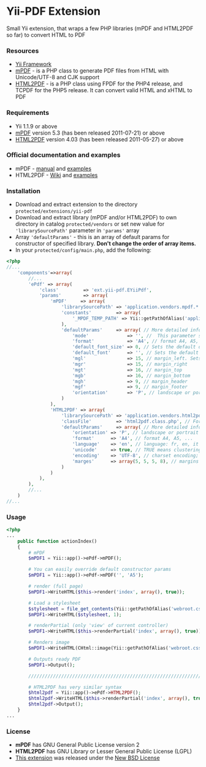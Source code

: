 Yii-PDF Extension
=================

Small Yii extension, that wraps a few PHP libraries (mPDF and HTML2PDF so far) to convert HTML to PDF

### Resources

* [Yii Framework](http://yiiframework.com/)
* [mPDF](http://www.mpdf1.com/) - is a PHP class to generate PDF files from HTML with Unicode/UTF-8 and CJK support
* [HTML2PDF](http://html2pdf.fr/en/default) - is a PHP class using FPDF for the PHP4 release, and TCPDF for the PHP5 release.
It can convert valid HTML and xHTML to PDF

### Requirements

* Yii 1.1.9 or above
* [mPDF](http://www.mpdf1.com/mpdf/download) version 5.3 (has been released 2011-07-21) or above
* [HTML2PDF](http://sourceforge.net/projects/phphtml2pdf/) version 4.03 (has been released 2011-05-27) or above

### Official documentation and examples

* mPDF - [manual](http://mpdf1.com/manual/) and [examples](http://www.mpdf1.com/mpdf/examples)
* HTML2PDF - [Wiki](http://wiki.spipu.net/doku.php?id=html2pdf:en:Accueil) and [examples](http://html2pdf.fr/en/example)

### Installation

* Download and extract extension to the directory `protected/extensions/yii-pdf`
* Download and extract library (mPDF and/or HTML2PDF) to own directory in catalog `protected/vendors`
or set new value for `'librarySourcePath'` parameter in `'params'` array
* Array `'defaultParams'` - this is an array of default params for constructor of specified library.
**Don't change the order of array items.**
* In your `protected/config/main.php`, add the following:

```php
<?php
//...
    'components'=>array(
        //...
        'ePdf' => array(
            'class'         => 'ext.yii-pdf.EYiiPdf',
            'params'        => array(
                'mPDF'     => array(
                    'librarySourcePath' => 'application.vendors.mpdf.*',
                    'constants'         => array(
                        '_MPDF_TEMP_PATH' => Yii::getPathOfAlias('application.runtime'),
                    ),
                    'defaultParams'     => array( // More detailed info: http://mpdf1.com/manual/index.php?tid=184
                        'mode'              => '', //  This parameter specifies the mode of the new document.
                        'format'            => 'A4', // format A4, A5, ...
                        'default_font_size' => 0, // Sets the default document font size in points (pt)
                        'default_font'      => '', // Sets the default font-family for the new document.
                        'mgl'               => 15, // margin_left. Sets the page margins for the new document.
                        'mgr'               => 15, // margin_right
                        'mgt'               => 16, // margin_top
                        'mgb'               => 16, // margin_bottom
                        'mgh'               => 9, // margin_header
                        'mgf'               => 9, // margin_footer
                        'orientation'       => 'P', // landscape or portrait orientation
                    )
                ),
                'HTML2PDF' => array(
                    'librarySourcePath' => 'application.vendors.html2pdf.*',
                    'classFile'         => 'html2pdf.class.php', // For adding to Yii::$classMap
                    'defaultParams'     => array( // More detailed info: http://wiki.spipu.net/doku.php?id=html2pdf:en:v4:accueil
                        'orientation' => 'P', // landscape or portrait orientation
                        'format'      => 'A4', // format A4, A5, ...
                        'language'    => 'en', // language: fr, en, it ...
                        'unicode'     => true, // TRUE means clustering the input text IS unicode (default = true)
                        'encoding'    => 'UTF-8', // charset encoding; Default is UTF-8
                        'marges'      => array(5, 5, 5, 8), // margins by default, in order (left, top, right, bottom)
                    )
                )
            ),
        ),
        //...
    )
//...
```

### Usage

```php
<?php
...
    public function actionIndex()
    {
        # mPDF
        $mPDF1 = Yii::app()->ePdf->mPDF();

        # You can easily override default constructor params
        $mPDF1 = Yii::app()->ePdf->mPDF('', 'A5');

        # render (full page)
        $mPDF1->WriteHTML($this->render('index', array(), true));

        # Load a stylesheet
        $stylesheet = file_get_contents(Yii::getPathOfAlias('webroot.css') . '/main.css');
        $mPDF1->WriteHTML($stylesheet, 1);

        # renderPartial (only 'view' of current controller)
        $mPDF1->WriteHTML($this->renderPartial('index', array(), true));

        # Renders image
        $mPDF1->WriteHTML(CHtml::image(Yii::getPathOfAlias('webroot.css') . '/bg.gif' ));

        # Outputs ready PDF
        $mPDF1->Output();

        ////////////////////////////////////////////////////////////////////////////////////

        # HTML2PDF has very similar syntax
        $html2pdf = Yii::app()->ePdf->HTML2PDF();
        $html2pdf->WriteHTML($this->renderPartial('index', array(), true));
        $html2pdf->Output();
    }
...
```

### License

* **mPDF** has GNU General Public License version 2
* **HTML2PDF** has GNU Library or Lesser General Public License (LGPL)
* [This extension](https://github.com/Borales/yii-pdf) was released under the [New BSD License](http://www.opensource.org/licenses/bsd-license.php)